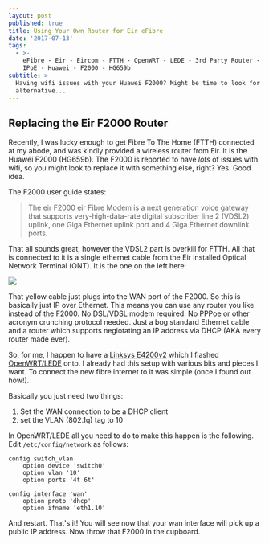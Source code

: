 ```yaml
---
layout: post
published: true
title: Using Your Own Router for Eir eFibre
date: '2017-07-13'
tags:
  - >-
    eFibre - Eir - Eircom - FTTH - OpenWRT - LEDE - 3rd Party Router - PPPoe -
    IPoE - Huawei - F2000 - HG659b
subtitle: >-
  Having wifi issues with your Huawei F2000? Might be time to look for an
  alternative...
---
```

## Replacing the Eir F2000 Router

Recently, I was lucky enough to get Fibre To The Home (FTTH) connected at my abode, and was kindly provided a wireless router from Eir. It is the Huawei F2000 (HG659b). The F2000 is reported to have _lots_ of issues with wifi, so you might look to replace it with something else, right? Yes. Good idea.

The F2000 user guide states:

> The eir F2000 eir Fibre Modem is a next generation voice gateway that supports very-high-data-rate digital subscriber line 2 (VDSL2) uplink, one Giga Ethernet uplink port and 4 Giga Ethernet downlink ports. 

That all sounds great, however the VDSL2 part is overkill for FTTH. All that is connected to it is a single ethernet cable from the Eir installed Optical Network Terminal (ONT). It is the one on the left here:

![]({{site.baseurl}}/img/eirinstalled.jpg)

That yellow cable just plugs into the WAN port of the F2000. So this is basically just IP over Ethernet. This means you can use any router you like instead of the F2000. No DSL/VDSL modem required. No PPPoe or other acronym crunching protocol needed. Just a bog standard Ethernet cable and a router which supports negiotating an IP address via DHCP (AKA every router made ever).

So, for me, I happen to have a [Linksys E4200v2](https://wiki.openwrt.org/toh/linksys/ea4500) which I flashed [OpenWRT/LEDE](http://lede-project.org) onto. I already had this setup with various bits and pieces I want. To connect the new fibre internet to it was simple (once I found out how!).

Basically you just need two things:
1. Set the WAN connection to be a DHCP client
2. set the VLAN (802.1q) tag to 10

In OpenWRT/LEDE all you need to do to make this happen is the following. Edit `/etc/config/network` as follows:

```
config switch_vlan
	option device 'switch0'
	option vlan '10'
	option ports '4t 6t'

config interface 'wan'
	option proto 'dhcp'
	option ifname 'eth1.10'
```

And restart. That's it! You will see now that your wan interface will pick up a public IP address. Now throw that F2000 in the cupboard. 


